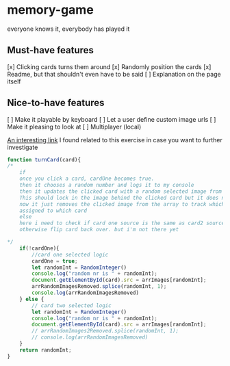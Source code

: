 # memory-game
everyone knows it, everybody has played it

## Must-have features
[x] Clicking cards turns them around 
[x] Randomly position the cards
[x] Readme, but that shouldn't even have to be said
[ ] Explanation on the page itself

## Nice-to-have features
[ ] Make it playable by keyboard
[ ] Let a user define custom image urls
[ ] Make it pleasing to look at
[ ] Multiplayer (local)

[An interesting link](https://www.youtube.com/watch?v=dQw4w9WgXcQ) I found related to this exercise in case you want to further investigate

```javascript
function turnCard(card){
/*
    if
    once you click a card, cardOne becomes true.
    then it chooses a random number and logs it to my console
    then it updates the clicked card with a random selected image from my image array
    This should lock in the image behind the clicked card but it does not yet do so
    now it just removes the clicked image from the array to track which images have already been
    assigned to which card
    else
    here i need to check if card one source is the same as card2 source if so, stay turned around
    otherwise flip card back over. but i'm not there yet

*/
    if(!cardOne){
        //card one selected logic
        cardOne = true;
        let randomInt = RandomInteger()
        console.log("random nr is " + randomInt);
        document.getElementById(card).src = arrImages[randomInt];
        arrRandomImagesRemoved.splice(randomInt, 1);
        console.log(arrRandomImagesRemoved)
    } else {
        // card two selected logic
        let randomInt = RandomInteger()
        console.log("random nr is " + randomInt);
        document.getElementById(card).src = arrImages[randomInt];
        // arrRandomImages2Removed.splice(randomInt, 1);
        // console.log(arrRandomImagesRemoved)
    }
    return randomInt;
}

```

